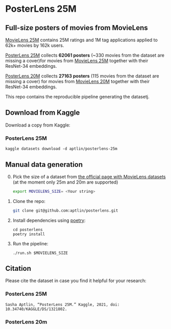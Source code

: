 # PosterLens 25M

## Full-size posters of movies from MovieLens

[MovieLens 25M](https://grouplens.org/datasets/movielens/25m/) contains 25M ratings and 1M tag applications applied to 62k+ movies by 162k users.

[PosterLens 25M](https://www.kaggle.com/aptlin/posterlens-25m) collects **62061 posters** (~330 movies from the dataset are missing a cover)for movies from [MovieLens 25M](https://grouplens.org/datasets/movielens/25m/) together with their ResNet-34 embeddings.

[PosterLens 20M](https://www.kaggle.com/aptlin/posterlens-20m) collects **27163 posters** (115 movies from the dataset are missing a cover) for movies from [MovieLens 20M](https://grouplens.org/datasets/movielens/20m/) together with their ResNet-34 embeddings.

This repo contains the reproducible pipeline generating the datasetj.

## Download from Kaggle

Download a copy from Kaggle:

### PosterLens 25M

```
kaggle datasets download -d aptlin/posterlens-25m
```

## Manual data generation

0. Pick the size of a dataset from [the official page with MovieLens datasets](https://grouplens.org/datasets/movielens/) (at the moment only 25m and 20m are supported)

   ```bash
   export MOVIELENS_SIZE= <Your string>
   ```

1. Clone the repo:
   ```bash
   git clone git@github.com:aptlin/posterlens.git
   ```
2. Install dependencies using [poetry](https://github.com/python-poetry/poetry):

   ```
   cd posterlens
   poetry install
   ```

3. Run the pipeline:
   ```
   ./run.sh $MOVIELENS_SIZE
   ```

## Citation

Please cite the dataset in case you find it helpful for your research:

### PosterLens 25M

```
Sasha Aptlin, “PosterLens 25M.” Kaggle, 2021, doi: 10.34740/KAGGLE/DS/1321802.
```

### PosterLens 20m
